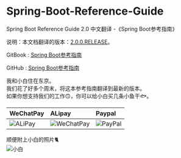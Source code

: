 # Spring-Boot-Reference-Guide
Spring Boot Reference Guide 2.0 中文翻译 -《Spring Boot参考指南》

说明：本文档翻译的版本：[2.0.0.RELEASE](http://docs.spring.io/spring-boot/docs/2.0.0.M2/reference/htmlsingle/)。

GitBook : [Spring Boot参考指南](https://jack80342.gitbooks.io/spring-boot/content/)

GitHub : [Spring Boot参考指南](https://github.com/jack80342/Spring-Boot-Reference-Guide)

我和小白住在东京。  
我们花了好多个周末，将这本参考指南翻译到最新的版本。  
如果你想支持我们的工作🙃，你可以给小白买几条小鱼干🐟。

|WeChatPay|ALipay|Paypal|
|:----|:----|:----|
|![ALiPay](https://github.com/jack80342/Materials/raw/master/Spring-Boot-Reference-Guide/alipay.jpg)|![WeChatPay](https://github.com/jack80342/Materials/raw/master/Spring-Boot-Reference-Guide/wechatpay.jpg)|![PayPal](https://github.com/jack80342/Materials/raw/master/Spring-Boot-Reference-Guide/paypal.jpg)|

顺便附上小白的照片🐈  
![小白](https://github.com/jack80342/Materials/blob/master/Spring-Boot-Reference-Guide/xiaobai.jpg)
